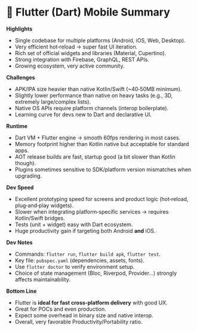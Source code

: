 # 📱 **Flutter (Dart) Mobile Summary**

**Highlights**
- Single codebase for multiple platforms (Android, iOS, Web, Desktop).
- Very efficient hot‑reload → super fast UI iteration.
- Rich set of official widgets and libraries (Material, Cupertino).
- Strong integration with Firebase, GraphQL, REST APIs.
- Growing ecosystem, very active community.

**Challenges**
- APK/IPA size heavier than native Kotlin/Swift (~40‑50MB minimum).
- Slightly lower performance than native on heavy tasks (e.g., 3D, extremely large/complex lists).
- Native OS APIs require platform channels (interop boilerplate).
- Learning curve for devs new to Dart and declarative UI.

**Runtime**
- Dart VM + Flutter engine → smooth 60fps rendering in most cases.
- Memory footprint higher than Kotlin native but acceptable for standard apps.
- AOT release builds are fast, startup good (a bit slower than Kotlin though).
- Plugins sometimes sensitive to SDK/platform version mismatches when upgrading.

**Dev Speed**
- Excellent prototyping speed for screens and product logic (hot‑reload, plug‑and‑play widgets).
- Slower when integrating platform‑specific services → requires Kotlin/Swift bridges.
- Tests (unit + widget) easy with Dart ecosystem.
- Huge productivity gain if targeting both Android **and** iOS.

**Dev Notes**
- Commands: `flutter run`, `flutter build apk`, `flutter test`.
- Key file: `pubspec.yaml` (dependencies, assets, fonts).
- Use `flutter doctor` to verify environment setup.
- Choice of state management (Bloc, Riverpod, Provider…) strongly affects maintainability.

**Bottom Line**
- Flutter is **ideal for fast cross‑platform delivery** with good UX.
- Great for POCs and even production.
- Expect some overhead in binary size and native interop.
- Overall, very favorable Productivity/Portability ratio.

